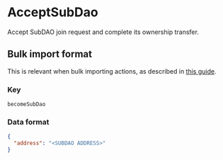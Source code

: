 # AcceptSubDao

Accept SubDAO join request and complete its ownership transfer.

## Bulk import format

This is relevant when bulk importing actions, as described in [this
guide](https://github.com/DA0-DA0/dao-dao-ui/wiki/Bulk-importing-actions).

### Key

`becomeSubDao`

### Data format

```json
{
  "address": "<SUBDAO ADDRESS>"
}
```
